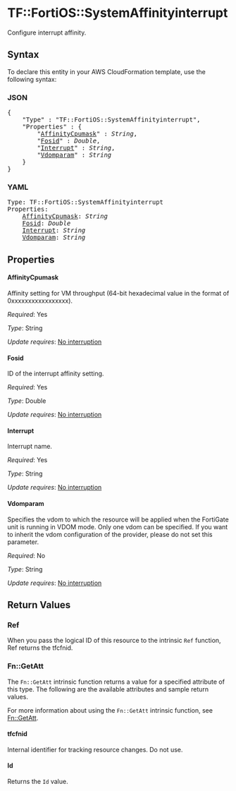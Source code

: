 # TF::FortiOS::SystemAffinityinterrupt

Configure interrupt affinity.

## Syntax

To declare this entity in your AWS CloudFormation template, use the following syntax:

### JSON

<pre>
{
    "Type" : "TF::FortiOS::SystemAffinityinterrupt",
    "Properties" : {
        "<a href="#affinitycpumask" title="AffinityCpumask">AffinityCpumask</a>" : <i>String</i>,
        "<a href="#fosid" title="Fosid">Fosid</a>" : <i>Double</i>,
        "<a href="#interrupt" title="Interrupt">Interrupt</a>" : <i>String</i>,
        "<a href="#vdomparam" title="Vdomparam">Vdomparam</a>" : <i>String</i>
    }
}
</pre>

### YAML

<pre>
Type: TF::FortiOS::SystemAffinityinterrupt
Properties:
    <a href="#affinitycpumask" title="AffinityCpumask">AffinityCpumask</a>: <i>String</i>
    <a href="#fosid" title="Fosid">Fosid</a>: <i>Double</i>
    <a href="#interrupt" title="Interrupt">Interrupt</a>: <i>String</i>
    <a href="#vdomparam" title="Vdomparam">Vdomparam</a>: <i>String</i>
</pre>

## Properties

#### AffinityCpumask

Affinity setting for VM throughput (64-bit hexadecimal value in the format of 0xxxxxxxxxxxxxxxxx).

_Required_: Yes

_Type_: String

_Update requires_: [No interruption](https://docs.aws.amazon.com/AWSCloudFormation/latest/UserGuide/using-cfn-updating-stacks-update-behaviors.html#update-no-interrupt)

#### Fosid

ID of the interrupt affinity setting.

_Required_: Yes

_Type_: Double

_Update requires_: [No interruption](https://docs.aws.amazon.com/AWSCloudFormation/latest/UserGuide/using-cfn-updating-stacks-update-behaviors.html#update-no-interrupt)

#### Interrupt

Interrupt name.

_Required_: Yes

_Type_: String

_Update requires_: [No interruption](https://docs.aws.amazon.com/AWSCloudFormation/latest/UserGuide/using-cfn-updating-stacks-update-behaviors.html#update-no-interrupt)

#### Vdomparam

Specifies the vdom to which the resource will be applied when the FortiGate unit is running in VDOM mode. Only one vdom can be specified. If you want to inherit the vdom configuration of the provider, please do not set this parameter.

_Required_: No

_Type_: String

_Update requires_: [No interruption](https://docs.aws.amazon.com/AWSCloudFormation/latest/UserGuide/using-cfn-updating-stacks-update-behaviors.html#update-no-interrupt)

## Return Values

### Ref

When you pass the logical ID of this resource to the intrinsic `Ref` function, Ref returns the tfcfnid.

### Fn::GetAtt

The `Fn::GetAtt` intrinsic function returns a value for a specified attribute of this type. The following are the available attributes and sample return values.

For more information about using the `Fn::GetAtt` intrinsic function, see [Fn::GetAtt](https://docs.aws.amazon.com/AWSCloudFormation/latest/UserGuide/intrinsic-function-reference-getatt.html).

#### tfcfnid

Internal identifier for tracking resource changes. Do not use.

#### Id

Returns the <code>Id</code> value.

